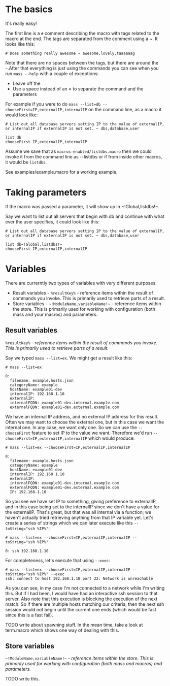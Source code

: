 # The basics
It's really easy!

The first line is a `#` comment describing the macro with tags related to the macro at the end. The tags are separated from the comment using a ~. It looks like this:

    # Does something really awesome ~ awesome,lovely,taaaaaag

Note that there are no spaces between the tags, but there are around the `~`.After that everything is just using the commands you can see when you run `mass --help` with a couple of exceptions:

 * Leave off the `--`
 * Use a space instead of an = to separate the command and the parameters
 
For example if you were to do `mass --list=db --chooseFirst=IP,externalIP,internalIP` on the command line, as a macro it would look like:

    # List out all database servers setting IP to the value of externalIP, or internalIP if externalIP is not set. ~ dbs,database,user
    
    list db
    chooseFirst IP,externalIP,internalIP
 
Assume we save that as `macros-enabled/listdbs.macro` then we could invoke it from the command line as --listdbs or if from inside other macros, it would be `listdbs`.

See examples/example.macro for a working example.

# Taking parameters
If the macro was passed a parameter, it will show up in ~!Global,listdbs!~.

Say we want to list out all servers that begin with db and continue with what ever the user specifies, it could look like this:

    # List out all database servers setting IP to the value of externalIP, or internalIP if externalIP is not set. ~ dbs,database,user
    
    list db~!Global,listdbs!~
    chooseFirst IP,externalIP,internalIP


# Variables
There are currerntly two types of variables with very different purposes.

 * Result variables - `%resultKey%` - reference items within the result of commands you invoke. This is primarily used to retrieve parts of a result.
 * Store variables - `~!ModuleName,variableName!~` - reference items within the store. This is primarily used for working with configuration (both mass and your macros) and parameters.

## Result variables
`%resultKey%` - *reference items within the result of commands you invoke. This is primarily used to retrieve parts of a result.*

Say we typed `mass --list=ex`. We might get a result like this:

    # mass --list=ex
    
    0: 
      filename: example.hosts.json
      categoryName: example
      hostName: example01-dev
      internalIP: 192.168.1.10
      externalIP: 
      internalFQDN: example01-dev.internal.example.com
      externalFQDN: example01-dev.external.example.com
      
We have an internal IP address, and no external IP address for this result. Often we may want to choose the external one, but in this case we want the internal one. In any case, we want only one. So we can use the `--chooseFirst` feature to set IP to the value we want. Therefore we'd run `--chooseFirst=IP,externalIP,internalIP` which would produce:
      
    # mass --list=ex --chooseFirst=IP,externalIP,internalIP
    
    0: 
      filename: example.hosts.json
      categoryName: example
      hostName: example01-dev
      internalIP: 192.168.1.10
      externalIP: 
      internalFQDN: example01-dev.internal.example.com
      externalFQDN: example01-dev.external.example.com
      IP: 192.168.1.10

So you see we have set IP to something, giving preference to externalIP, and in this case being set to the internalIP since we don't have a value for the externalIP. That's great, but that was all internal via a function; we haven't actually tried retrieving anything from that IP variable yet. Let's create a series of strings which we can later execute like this `--toString="ssh %IP%"`:

    # mass --list=ex --chooseFirst=IP,externalIP,internalIP --toString="ssh %IP%"
    
    0: ssh 192.168.1.10

For completeness, let's execute that using `--exec`:

    # mass --list=ex --chooseFirst=IP,externalIP,internalIP --toString="ssh %IP%" --exec
    ssh: connect to host 192.168.1.10 port 22: Network is unreachable

As you can see, in my case I'm not connected to a network while I'm writing this. But if I had been, I would have had an interactive ssh session to that server. Also note that this execution is blocking the execution of the next match. So if there are multiple hosts matching our criteria, then the next ssh session would not begin until the current one ends (which would be fast since this is a fast fail).

TODO write about spawning stuff. In the mean time, take a look at term.macro which shows one way of dealing with this.

## Store variables
`~!ModuleName,variableName!~` - *reference items within the store. This is primarily used for working with configuration (both mass and macros) and parameters.*

TODO write this.